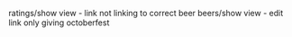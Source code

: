 ratings/show view - link not linking to correct beer
beers/show view - edit link only giving octoberfest